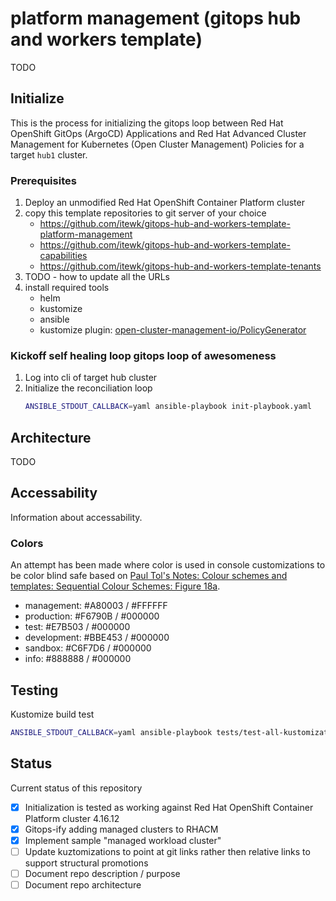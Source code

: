 # platform management (gitops hub and workers template)
TODO

## Initialize
This is the process for initializing the gitops loop between Red Hat OpenShift GitOps (ArgoCD) Applications and Red Hat Advanced Cluster Management for Kubernetes (Open Cluster Management) Policies for a target `hub1` cluster.

### Prerequisites
1. Deploy an unmodified Red Hat OpenShift Container Platform cluster
1. copy this template repositories to git server of your choice
   * https://github.com/itewk/gitops-hub-and-workers-template-platform-management
   * https://github.com/itewk/gitops-hub-and-workers-template-capabilities
   * https://github.com/itewk/gitops-hub-and-workers-template-tenants
1. TODO - how to update all the URLs
1. install required tools
   * helm
   * kustomize
   * ansible
   * kustomize plugin: [open-cluster-management-io/PolicyGenerator](https://github.com/open-cluster-management-io/policy-generator-plugin)

### Kickoff self healing loop gitops loop of awesomeness
1. Log into cli of target hub cluster
1. Initialize the reconciliation loop
    ```sh
    ANSIBLE_STDOUT_CALLBACK=yaml ansible-playbook init-playbook.yaml
    ```

## Architecture
TODO

## Accessability
Information about accessability.

### Colors
An attempt has been made where color is used in console customizations to be color blind safe based on [Paul Tol's Notes: Colour schemes and templates: Sequential Colour Schemes: Figure 18a](https://personal.sron.nl/~pault/#sec:sequential).

* management: #A80003 / #FFFFFF
* production: #F6790B / #000000
* test: #E7B503 / #000000
* development: #BBE453 / #000000
* sandbox: #C6F7D6 / #000000
* info: #888888 / #000000

## Testing
Kustomize build test
```sh
ANSIBLE_STDOUT_CALLBACK=yaml ansible-playbook tests/test-all-kustomization-builds-playbook.yaml
```

## Status
Current status of this repository

- [x] Initialization is tested as working against Red Hat OpenShift Container Platform cluster 4.16.12
- [x] Gitops-ify adding managed clusters to RHACM
- [x] Implement sample "managed workload cluster"
- [ ] Update kuztomizations to point at git links rather then relative links to support structural promotions
- [ ] Document repo description / purpose
- [ ] Document repo architecture
